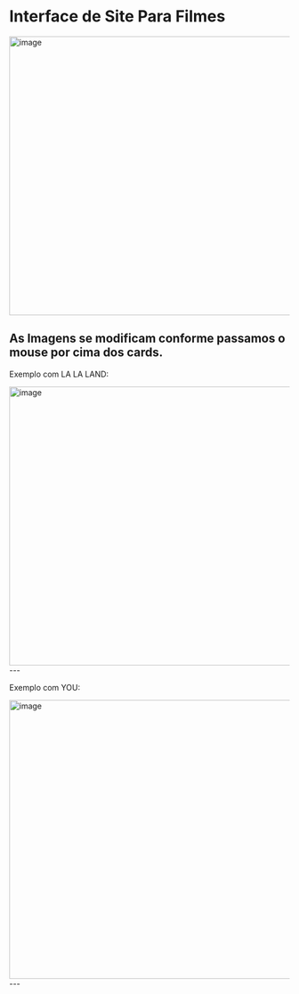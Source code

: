 # Interface de Site Para Filmes


<img width="600" height="500" alt="image" src="https://github.com/user-attachments/assets/945a98fb-0c23-4192-8266-52dcbc42f75d" />

As Imagens se modificam conforme passamos o mouse por cima dos cards.
--
Exemplo com LA LA LAND:

<img width="600" height="500" alt="image" src="https://github.com/user-attachments/assets/c360cc83-e058-4cfc-8b43-bb139f590f3d" />
---

Exemplo com YOU:

<img width="600" height="500" alt="image" src="https://github.com/user-attachments/assets/e9011a8e-0b2d-4048-b747-ad12166576d9" />
---

